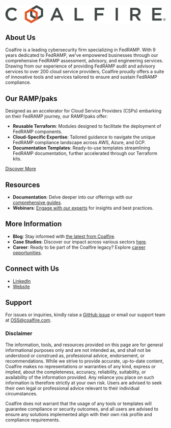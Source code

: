 ![Coalfire](coalfire_logo.png)


## About Us

Coalfire is a leading cybersecurity firm specializing in FedRAMP. With 9 years dedicated to FedRAMP, we've empowered businesses through our comprehensive FedRAMP assessment, advisory, and engineering services. Drawing from our experience of providing FedRAMP audit and advisory services to over 200 cloud service providers, Coalfire proudly offers a suite of innovative tools and services tailored to ensure and sustain FedRAMP compliance.

## Our RAMP/paks

Designed as an accelerator for Cloud Service Providers (CSPs) embarking on their FedRAMP journey, our RAMP/paks offer:

- **Reusable Terraform**: Modules designed to facilitate the deployment of FedRAMP components.
- **Cloud-Specific Expertise**: Tailored guidance to navigate the unique FedRAMP compliance landscape across AWS, Azure, and GCP.
- **Documentation Templates**: Ready-to-use templates streamlining FedRAMP documentation, further accelerated through our Terraform kits.

[Discover More](https://www.coalfire.com/opensource)

## Resources

- **Documentation**: Delve deeper into our offerings with our [comprehensive guides](https://coalfire.com/opensource).
- **Webinars**: [Engage with our experts](https://www.coalfire.com/insights/resources?type=f-webinar) for insights and best practices.

## More Information

- **Blog**: Stay informed with [the latest from Coalfire](https://www.coalfire.com/the-coalfire-blog).
- **Case Studies**: Discover our impact across various sectors [here](LINK_TO_CASE_STUDIES).
- **Career**: Ready to be part of the Coalfire legacy? Explore [career opportunities](https://www.coalfire.com/about/careers).

## Connect with Us

- [LinkedIn](https://www.linkedin.com/company/coalfire/mycompany/)
- [Website](https://www.coalfire.com/)

## Support

For issues or inquiries, kindly raise a [GitHub issue](https://github.com/Coalfire-CF/.github/issues) or email our support team at [OSS@coalfire.com](mailto:OSS@coalfire.com).

### Disclaimer

The information, tools, and resources provided on this page are for general informational purposes only and are not intended as, and shall not be understood or construed as, professional advice, endorsement, or recommendations. While we strive to provide accurate, up-to-date content, Coalfire makes no representations or warranties of any kind, express or implied, about the completeness, accuracy, reliability, suitability, or availability of the information provided. Any reliance you place on such information is therefore strictly at your own risk. Users are advised to seek their own legal or professional advice relevant to their individual circumstances.

Coalfire does not warrant that the usage of any tools or templates will guarantee compliance or security outcomes, and all users are advised to ensure any solutions implemented align with their own risk profile and compliance requirements.
